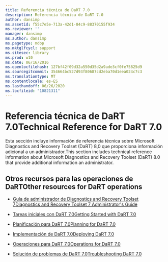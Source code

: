 ```yaml
---
title: Referencia técnica de DaRT 7.0
description: Referencia técnica de DaRT 7.0
author: dansimp
ms.assetid: f55c7e5e-713a-42d1-84c9-88370155f934
ms.reviewer: ''
manager: dansimp
ms.author: dansimp
ms.pagetype: mdop
ms.mktglfcycl: support
ms.sitesec: library
ms.prod: w10
ms.date: 06/16/2016
ms.openlocfilehash: 127bf42f09d32a550d35d2a9ade3cf0fe75825d9
ms.sourcegitcommit: 354664bc527d93f80687cd2eba70d1eea024c7c3
ms.translationtype: MT
ms.contentlocale: es-ES
ms.lasthandoff: 06/26/2020
ms.locfileid: "10821311"
---
```

# <span data-ttu-id="806f7-103">Referencia técnica de DaRT 7.0</span><span class="sxs-lookup"><span data-stu-id="806f7-103">Technical Reference for DaRT 7.0</span></span>


<span data-ttu-id="806f7-104">Esta sección incluye información de referencia técnica sobre Microsoft Diagnostics and Recovery Toolset (DaRT) 8,0 que proporciona información adicional a un administrador.</span><span class="sxs-lookup"><span data-stu-id="806f7-104">This section includes technical reference information about Microsoft Diagnostics and Recovery Toolset (DaRT) 8.0 that provide additional information an administrator.</span></span>

## <span data-ttu-id="806f7-105">Otros recursos para las operaciones de DaRT</span><span class="sxs-lookup"><span data-stu-id="806f7-105">Other resources for DaRT operations</span></span>


-   [<span data-ttu-id="806f7-106">Guía de administrador de Diagnostics and Recovery Toolset 7</span><span class="sxs-lookup"><span data-stu-id="806f7-106">Diagnostics and Recovery Toolset 7 Administrator's Guide</span></span>](index.md)

-   [<span data-ttu-id="806f7-107">Tareas iniciales con DaRT 7.0</span><span class="sxs-lookup"><span data-stu-id="806f7-107">Getting Started with DaRT 7.0</span></span>](getting-started-with-dart-70-new-ia.md)

-   [<span data-ttu-id="806f7-108">Planificación para DaRT 7.0</span><span class="sxs-lookup"><span data-stu-id="806f7-108">Planning for DaRT 7.0</span></span>](planning-for-dart-70-new-ia.md)

-   [<span data-ttu-id="806f7-109">Implementación de DaRT 7.0</span><span class="sxs-lookup"><span data-stu-id="806f7-109">Deploying DaRT 7.0</span></span>](deploying-dart-70-new-ia.md)

-   [<span data-ttu-id="806f7-110">Operaciones para DaRT 7.0</span><span class="sxs-lookup"><span data-stu-id="806f7-110">Operations for DaRT 7.0</span></span>](operations-for-dart-70-new-ia.md)

-   [<span data-ttu-id="806f7-111">Solución de problemas de DaRT 7.0</span><span class="sxs-lookup"><span data-stu-id="806f7-111">Troubleshooting DaRT 7.0</span></span>](troubleshooting-dart-70-new-ia.md)

 

 





